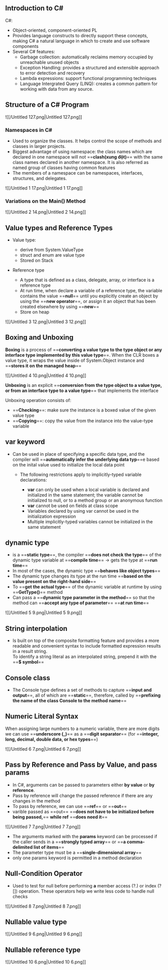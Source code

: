 ## Introduction to C#

C#:

- Object-oriented, component-oriented PL
- Provides language constructs to directly support these concepts, making C# a natural language in which to create and use software components
- Several C# features:
    - Garbage collection: automatically reclaims memory occupied by unreachable unused objects
    - Exception Handling: provides a structured and extensible approach to error detection and recovery
    - Lambda expressions: support functional programming techniques
    - Language Intergrated Query (LINQ): creates a common pattern for working with data from any source.

  

## Structure of a C# Program

![[/Untitled 127.png|Untitled 127.png]]

  

### Namespaces in C#

- Used to organize the classes. It helps control the scope of methods and classes in larger projects.
- Biggest advantage of using namespace: the class names which are declared in one namespace will not ==**clash(xung đột)**== with the same class names declared in another namespace. It is also referred as named group of classes having common features
- The members of a namespace can be namespaces, interfaces, structures, and delegates.

![[/Untitled 1 17.png|Untitled 1 17.png]]

  

### Variations on the Main() Method

![[/Untitled 2 14.png|Untitled 2 14.png]]

  

## Value types and Reference Types

- Value type:
    - derive from System.ValueType
    - struct and enum are value type
    - Stored on Stack

  

- Reference type
    - A type that is defined as a class, delegate, array, or interface is a reference type
    - At run time, when declare a variable of a reference type, the variable contains the value ==**null**== until you explicitly create an object by using the ==**new operator**==, or assign it an object that has been created elsewhere by using ==**new**==
    - Store on heap

![[/Untitled 3 12.png|Untitled 3 12.png]]

  

## Boxing and Unboxing

**Boxing** is a process of ==**converting a value type to the type object or any interface type implemented by this value type**==. When the CLR boxes a value type, it wraps the value inside of System.Object instance and ==**stores it on the managed heap**==

![[/Untitled 4 10.png|Untitled 4 10.png]]

  

**Unboxing** is an explicit ==**conversion from the type object to a value type, or from an interface type to a value type**== that implements the interface

Unboxing operation consists of:

- ==**Checking**==: make sure the instance is a boxed value of the given value type
- ==**Copying**==: copy the value from the instance into the value-type variable

  

## var keyword

- Can be used in place of specifying a specific data type, and the compiler will ==**automatically infer the underlying data typ**==e based on the inital value used to initialize the local data point
    - The following restrictions apply to implicitly-typed variable declarations:
        
        - **var** can only be used when a local variable is declared and initialized in the same statement; the variable cannot be initialized to null, or to a method group or an anonymous function
        - **var** cannot be used on fields at class scope
        - Variables declared by using var cannot be used in the initialization expression
        - Multiple implicitly-typed variables cannot be initialized in the same statement
        
          
        

## **dynamic type**

- is a ==**static type**==, the compiler ==**does not check the type**== of the dynamic type variable at ==**compile time**== → gets the type at ==**run time**==
- In most of the cases, the dynamic type ==**behaves like object types**==
- The dynamic type changes its type at the run time ==**based on the value present on the right-hand side**==
- To ==**get the actual type**== of the dynamic variable at runtime by using ==**GetType()**== method
- Can pass a ==**dynamic type parameter in the method**== so that the method can ==**accept any type of parameter**== ==**at run time**==

![[/Untitled 5 9.png|Untitled 5 9.png]]

  

## String interpolation

- Is built on top of the composite formatting feature and provides a more readable and convenient syntax to include formatted expression results in a result string.  
    To identify a string literal as an interpolated string, prepend it with the ==**$ symbol**==

  

## Console class

- The Console type defines a set of methods to capture ==**input and output**==, all of which are ==**static**==, therefore, called by ==**prefixing the name of the class Console to the method name**==

  

## Numeric Literal Syntax

When assigning large numbers to a numeric variable, there are more digits we can use ==**underscore (_)**== as a ==**digit separator**== (for ==**integer, long, decimal, double data, or hex types**==)

![[/Untitled 6 7.png|Untitled 6 7.png]]

  

## Pass by Reference and Pass by Value, and pass params

- In C#, arguments can be passed to parameters either **by value** or **by reference**.
- Pass by reference will change the passed reference if there are any changes in the method
- To pass by reference, we can use ==**ref**== or ==**out**==
- varible passed as ==out== ==**does not have to be initialized before being passed,**== **while ref** ==**does need it**==

![[/Untitled 7 7.png|Untitled 7 7.png]]

  

- The arguments marked with the **params** keyword can be processed if the caller sends in a ==**strongly typed array**== or ==**a comma-delimited list of items**==
- The parameter type must be a ==**single-dimensional array**==
- only one params keyword is permitted in a method declaration

  

## Null-Condition Operator

- Used to test for null before performing **a** member access (?.) or index (?[]) operation. These operators help we write less code to handle null checks

![[/Untitled 8 7.png|Untitled 8 7.png]]

  

## Nullable value type

![[/Untitled 9 6.png|Untitled 9 6.png]]

  

## Nullable reference type

![[/Untitled 10 6.png|Untitled 10 6.png]]